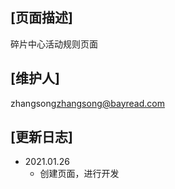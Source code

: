 ## [页面描述]
碎片中心活动规则页面
## [维护人]
zhangsong<zhangsong@bayread.com>
## [更新日志]
- 2021.01.26
  - 创建页面，进行开发
